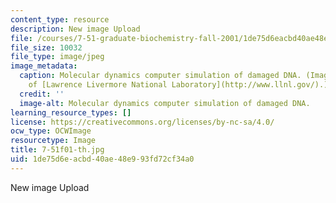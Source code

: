 ```yaml
---
content_type: resource
description: New image Upload
file: /courses/7-51-graduate-biochemistry-fall-2001/1de75d6eacbd40ae48e993fd72cf34a0_7-51f01-th.jpg
file_size: 10032
file_type: image/jpeg
image_metadata:
  caption: Molecular dynamics computer simulation of damaged DNA. (Image courtesy
    of [Lawrence Livermore National Laboratory](http://www.llnl.gov/).)
  credit: ''
  image-alt: Molecular dynamics computer simulation of damaged DNA.
learning_resource_types: []
license: https://creativecommons.org/licenses/by-nc-sa/4.0/
ocw_type: OCWImage
resourcetype: Image
title: 7-51f01-th.jpg
uid: 1de75d6e-acbd-40ae-48e9-93fd72cf34a0
---
```

New image Upload
